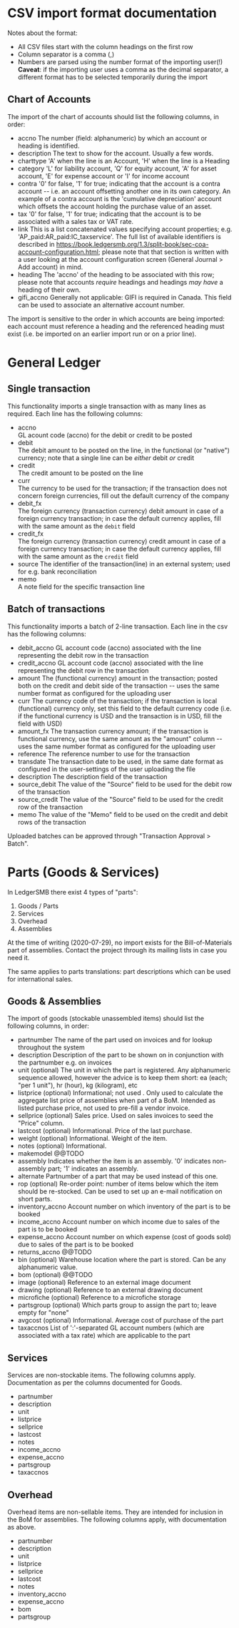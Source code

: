 
# CSV import format documentation

Notes about the format:

* All CSV files start with the column headings on the first row
* Column separator is a comma (,)
* Numbers are parsed using the number format of the importing user(!)
  **Caveat**: if the importing user uses a comma as the decimal separator,
  a different format has to be selected temporarily during the import

## Chart of Accounts

The import of the chart of accounts should list the following columns,
in order:

* accno
  The number (field: alphanumeric) by which an account or heading
  is identified.
* description
  The text to show for the account. Usually a few words.
* charttype
  'A' when the line is an Account, 'H' when the line is a Heading
* category
  'L' for liability account, 'Q' for equity account, 'A' for asset account,
  'E' for expense account or 'I' for income account
* contra
  '0' for false, '1' for true; indicating that the account is a contra
  account -- i.e. an account offsetting another one in its own category.
  An example of a contra account is the 'cumulative depreciation' account
  which offsets the account holding the purchase value of an asset.
* tax
  '0' for false, '1' for true; indicating that the account is to be
  associated with a sales tax or VAT rate.
* link
  This is a list concatenated values specifying account properties; e.g.
  'AP_paid:AR_paid:IC_taxservice'. The full list of available identifiers
  is described in https://book.ledgersmb.org/1.3/split-book/sec-coa-account-configuration.html;
  please note that that section is written with a user looking at the account
  configuration screen (General Journal > Add account) in mind.
* heading
  The 'accno' of the heading to be associated with this row; please note
  that accounts *require* headings and headings *may have* a heading of
  their own.
* gifi_accno
  Generally not applicable: GIFI is required in Canada. This field can be used
  to associate an alternative account number.

The import is sensitive to the order in which accounts are being imported: each
account must reference a heading and the referenced heading must exist (i.e.
be imported on an earlier import run or on a prior line).

# General Ledger

## Single transaction

This functionality imports a single transaction with as many lines as required. Each
line has the following columns:

* accno  
  GL acount code (accno) for the debit or credit to be posted
* debit  
  The debit amount to be posted on the line, in the functional (or "native") currency;
  note that a single line can be *either* debit *or* credit
* credit  
  The credit amount to be posted on the line
* curr  
  The currency to be used for the transaction; if the transaction does not concern
  foreign currencies, fill out the default currency of the company
* debit_fx  
  The foreign currency (transaction currency) debit amount in case of a  
  foreign currency transaction; in case the default currency applies, fill
  with the same amount as the `debit` field
* credit_fx  
  The foreign currency (transaction currency) credit amount in case of a  
  foreign currency transaction; in case the default currency applies, fill  
  with the same amount as the `credit` field
* source
  The identifier of the transaction(line) in an external system; used for e.g. bank
  reconciliation
* memo  
  A note field for the specific transaction line

## Batch of transactions

This functionality imports a batch of 2-line transaction. Each line in the csv has
the following columns:

* debit_accno
  GL account code (accno) associated with the line representing the debit row in
  the transaction
* credit_accno
  GL account code (accno) associated with the line representing the debit row in
  the transaction
* amount
  The (functional currency) amount in the transaction; posted both on the credit
  and debit side of the transaction -- uses the same number format as configured
  for the uploading user
* curr
  The currency code of the transaction; if the transaction is local (functional)
  currency only, set this field to the default currency code (i.e. if the
  functional currency is USD and the transaction is in USD, fill the field with
  USD)
* amount_fx
  The transaction currency amount; if the transaction is functional currency,
  use the same amount as the "amount" column -- uses the same number format as
  configured for the uploading user
* reference
  The reference number to use for the transaction
* transdate
  The transaction date to be used, in the same date format as configured in the
  user-settings of the user uploading the file
* description
  The description field of the transaction
* source_debit
  The value of the "Source" field to be used for the debit row of the transaction
* source_credit
  The value of the "Source" field to be used for the credit row of the transaction
* memo
  The value of the "Memo" field to be used on the credit and debit rows of the
  transaction

Uploaded batches can be approved through "Transaction Approval > Batch".

# Parts (Goods & Services)

In LedgerSMB there exist 4 types of "parts":

1. Goods / Parts
2. Services
3. Overhead
4. Assemblies

At the time of writing (2020-07-29), no import exists for the Bill-of-Materials
part of assemblies. Contact the project through its mailing lists in case you
need it.

The same applies to parts translations: part descriptions which can be used
for international sales.

## Goods & Assemblies

The import of goods (stockable unassembled items) should list the following
columns, in order:

* partnumber
  The name of the part used on invoices and for lookup throughout the system
* description
  Description of the part to be shown on in conjunction with the partnumber
  e.g. on invoices
* unit (optional)
  The unit in which the part is registered. Any alphanumeric sequence allowed,
  however the advice is to keep them short: ea (each; "per 1 unit"), hr (hour),
  kg (kilogram), etc
* listprice (optional)
  Informational; not used . Only used to calculate the aggregate list price of assemblies
  when part of a BoM. Intended as listed purchase price, not used to pre-fill
  a vendor invoice.
* sellprice (optional)
  Sales price. Used on sales invoices to seed the "Price" column.
* lastcost (optional)
  Informational. Price of the last purchase.
* weight (optional)
  Informational. Weight of the item.
* notes (optional)
  Informational.
* makemodel
  @@TODO
* assembly
  Indicates whether the item is an assembly. '0' indicates non-assembly part;
  '1' indicates an assembly.
* alternate
  Partnumber of a part that may be used instead of this one.
* rop (optional)
  Re-order point: number of items below which the item should be re-stocked.
  Can be used to set up an e-mail notification on short parts.
* inventory_accno
  Account number on which inventory of the part is to be booked
* income_accno
  Account number on which income due to sales of the part is to be booked
* expense_accno
  Account number on which expense (cost of goods sold) due to sales of the part
  is to be booked
* returns_accno
  @@TODO
* bin (optional)
  Warehouse location where the part is stored. Can be any alphanumeric value.
* bom (optional)
  @@TODO
* image (optional)
  Reference to an external image document
* drawing (optional)
  Reference to an external drawing document
* microfiche (optional)
  Reference to a microfiche storage
* partsgroup (optional)
  Which parts group to assign the part to; leave empty for "none"
* avgcost (optional)
  Informational. Average cost of purchase of the part
* taxaccnos
  List of ':'-separated GL account numbers (which are associated with a tax rate)
  which are applicable to the part



## Services

Services are non-stockable items. The following columns apply.
Documentation as per the columns documented for Goods.


* partnumber
* description
* unit
* listprice
* sellprice
* lastcost
* notes
* income_accno
* expense_accno
* partsgroup
* taxaccnos


## Overhead

Overhead items are non-sellable items. They are intended for inclusion in the
BoM for assemblies.
The following columns apply, with documentation as above.


* partnumber
* description
* unit
* listprice
* sellprice
* lastcost
* notes
* inventory_accno
* expense_accno
* bom
* partsgroup
